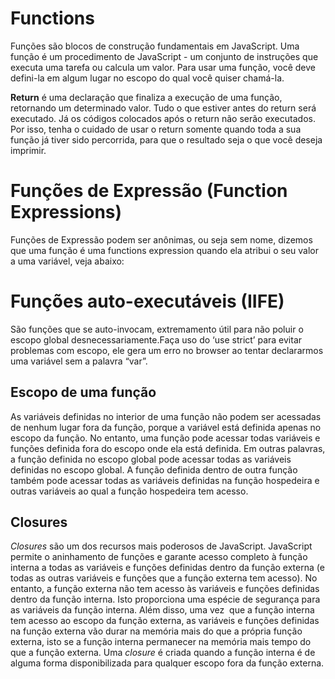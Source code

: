 # Functions
Funções são blocos de construção fundamentais em JavaScript. Uma função é um procedimento de JavaScript - um conjunto de instruções que executa uma tarefa ou calcula um valor. Para usar uma função, você deve defini-la em algum lugar no escopo do qual você quiser chamá-la.

**Return** é uma declaração que finaliza a execução de uma função, retornando um determinado valor. Tudo o que estiver antes do return será executado. Já os códigos colocados após o return não serão executados. Por isso, tenha o cuidado de usar o return somente quando toda a sua função já tiver sido percorrida, para que o resultado seja o que você deseja imprimir.

# **Funções de Expressão (Function Expressions)**

Funções de Expressão podem ser anônimas, ou seja sem nome, dizemos que uma função é uma functions expression quando ela atribui o seu valor a uma variável, veja abaixo:

# **Funções auto-executáveis (IIFE)**

São funções que se auto-invocam, extremamento útil para não poluir o escopo global desnecessariamente.Faça uso do ‘use strict’ para evitar problemas com escopo, ele gera um erro no browser ao tentar declararmos uma variável sem a palavra “var”.

## Escopo de uma função

As variáveis definidas no interior de uma função não podem ser acessadas de nenhum lugar fora da função, porque a variável está definida apenas no escopo da função. No entanto, uma função pode acessar todas variáveis e funções definida fora do escopo onde ela está definida. Em outras palavras, a função definida no escopo global pode acessar todas as variáveis definidas no escopo global. A função definida dentro de outra função também pode acessar todas as variáveis definidas na função hospedeira e outras variáveis ao qual a função hospedeira tem acesso.

## Closures

*Closures* são um dos recursos mais poderosos de JavaScript. JavaScript permite o aninhamento de funções e garante acesso completo à função interna a todas as variáveis e funções definidas dentro da função externa (e todas as outras variáveis e funções que a função externa tem acesso). No entanto, a função externa não tem acesso às variáveis e funções definidas dentro da função interna. Isto proporciona uma espécie de segurança para as variáveis da função interna. Além disso, uma vez  que a função interna tem acesso ao escopo da função externa, as variáveis e funções definidas na função externa vão durar na memória mais do que a própria função externa, isto se a função interna permanecer na memória mais tempo do que a função externa. Uma *closure* é criada quando a função interna é de alguma forma disponibilizada para qualquer escopo fora da função externa.
